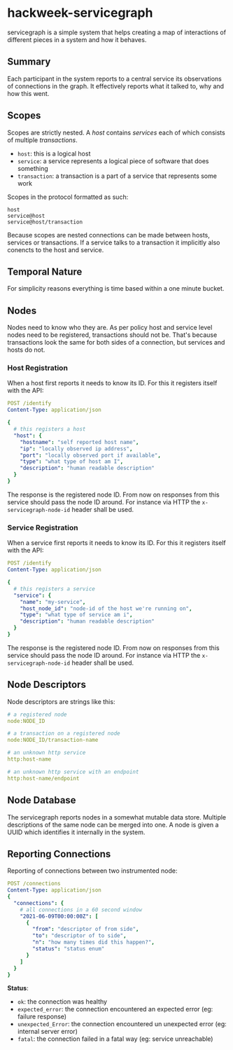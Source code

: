 # hackweek-servicegraph

servicegraph is a simple system that helps creating a map of interactions of different
pieces in a system and how it behaves.

## Summary

Each participant in the system reports to a central service its observations of
connections in the graph. It effectively reports what it talked to, why and how
this went.

## Scopes

Scopes are strictly nested. A _host_ contains _services_ each of which consists
of multiple _transactions_.

- `host`: this is a logical host
- `service`: a service represents a logical piece of software that does something
- `transaction`: a transaction is a part of a service that represents some work

Scopes in the protocol formatted as such:

```
host
service@host
service@host/transaction
```

Because scopes are nested connections can be made between hosts, services or
transactions. If a service talks to a transaction it implicitly also conencts
to the host and service.

## Temporal Nature

For simplicity reasons everything is time based within a one minute bucket.

## Nodes

Nodes need to know who they are. As per policy host and service level nodes
need to be registered, transactions should not be. That's because transactions
look the same for both sides of a connection, but services and hosts do not.

### Host Registration

When a host first reports it needs to know its ID. For this it registers
itself with the API:

```yaml
POST /identify
Content-Type: application/json

{
  # this registers a host
  "host": {
    "hostname": "self reported host name",
    "ip": "locally observed ip address",
    "port": "locally observed port if available",
    "type": "what type of host am I",
    "description": "human readable description"
  }
}
```

The response is the registered node ID. From now on responses from this service
should pass the node ID around. For instance via HTTP the `x-servicegraph-node-id`
header shall be used.

### Service Registration

When a service first reports it needs to know its ID. For this it registers
itself with the API:

```yaml
POST /identify
Content-Type: application/json

{
  # this registers a service
  "service": {
    "name": "my-service",
    "host_node_id": "node-id of the host we're running on",
    "type": "what type of service am i",
    "description": "human readable description"
  }
}
```

The response is the registered node ID. From now on responses from this service
should pass the node ID around. For instance via HTTP the `x-servicegraph-node-id`
header shall be used.

## Node Descriptors

Node descriptors are strings like this:

```yaml
# a registered node
node:NODE_ID

# a transaction on a registered node
node:NODE_ID/transaction-name

# an unknown http service
http:host-name

# an unknown http service with an endpoint
http:host-name/endpoint
```

## Node Database

The servicegraph reports nodes in a somewhat mutable data store. Multiple
descriptions of the same node can be merged into one. A node is given a UUID
which identifies it internally in the system.

## Reporting Connections

Reporting of connections between two instrumented node:

```yaml
POST /connections
Content-Type: application/json
{
  "connections": {
    # all connections in a 60 second window
    "2021-06-09T00:00:00Z": [
      {
        "from": "descriptor of from side",
        "to": "descriptor of to side",
        "n": "how many times did this happen?",
        "status": "status enum"
      }
    ]
  }
}
```

**Status**:

- `ok`: the connection was healthy
- `expected_error`: the connection encountered an expected error (eg: failure response)
- `unexpected_Error`: the connection encountered un unexpected error (eg: internal server error)
- `fatal`: the connection failed in a fatal way (eg: service unreachable)

